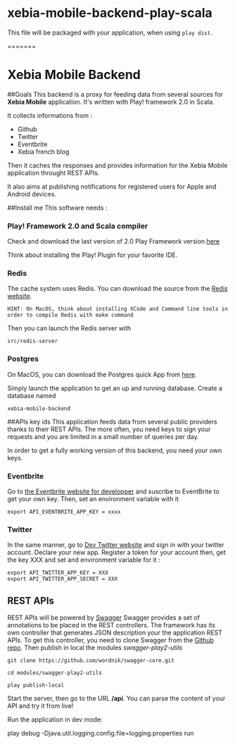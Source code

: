 xebia-mobile-backend-play-scala
===============================

This file will be packaged with your application, when using `play dist`.

=======

# Xebia Mobile Backend
##Goals
This backend is a proxy for feeding data from several sources for **Xebia Mobile** application.
It's written with Play! framework 2.0 in Scala.

It collects informations from :

* Github
* Twitter
* Eventbrite
* Xebia french blog

Then it caches the responses and provides information for the Xebia Mobile application throught REST APIs.

It also aims at publishing notifications for registered users for Apple and Android devices.


##Install me
This software needs : 


### Play! Framework 2.0 and Scala compiler
Check and download the last version of 2.0 Play Framework version [here](http://download.playframework.org/releases/play-2.0.4.zip)

Think about installing the Play! Plugin for your favorite IDE.

### Redis 
The cache system uses Redis. You can download the source from the [Redis website](http://redis.io/).


```
HINT: On MacOS, think about installing XCode and Command line tools in order to compile Redis with make command

```

Then you can launch the Redis server with 

	src/redis-server


### Postgres
On MacOS, you can download the Postgres quick App from [here](http://postgresapp.com/).

Simply launch the application to get an up and running database. Create a database named 

	xebia-mobile-backend


##APIs key ids
This application feeds data from several public providers thanks to their REST APIs. The more often, you need keys to sign your requests and you are limited in a small number of queries per day.

In order to get a fully working version of this backend, you need your own keys.

### Eventbrite
Go to [the Eventbrite website for developper](https://www.eventbrite.com/api/key/) and suscribe to EventBrite to get your own key.
Then, set an environment variable with it

	export API_EVENTBRITE_APP_KEY = xxxx

### Twitter
In the same manner, go to [Dev Twitter website](https://dev.twitter.com/apps/new) and sign in with your twitter account. Declare your new app. Register a token for your account then, get the key XXX and set and environment variable for it : 

	export API_TWITTER_APP_KEY = XXX
	export API_TWITTER_APP_SECRET = XXX


## REST APIs
REST APIs will be powered by [Swagger](http://swagger.wordnik.com/)
Swagger provides a set of annotations to be placed in the REST controllers.
The framework has its own controller that generates JSON description your the application REST APIs. 
To get this controller, you need to clone Swagger from the [Github repo](https://github.com/wordnik/swagger-core).
Then publish in local the modules *swagger-play2-utils*

	git clone https://github.com/wordnik/swagger-core.git
	
	cd modules/swagger-play2-utils

	play publish-local


Start the server, then go to the URL **/api**. You can parse the content of your API and try it from live!

Run the application in dev mode:

play debug -Djava.util.logging.config.file=logging.properties run
